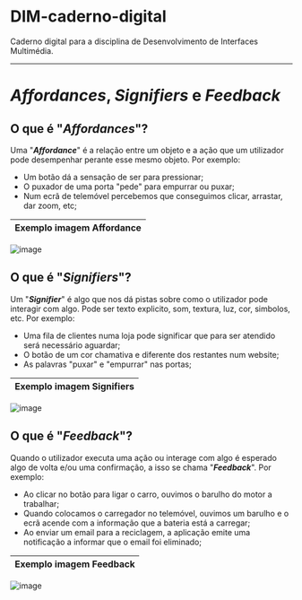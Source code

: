 # DIM-caderno-digital
Caderno digital para a disciplina de Desenvolvimento de Interfaces Multimédia.

---

# *Affordances*, *Signifiers* e *Feedback*

## O que é "***Affordances***"?
Uma "***Affordance***" é a relação entre um objeto e a ação que um utilizador pode desempenhar perante esse mesmo objeto.
Por exemplo:
* Um botão dá a sensação de ser para pressionar;
* O puxador de uma porta "pede" para empurrar ou puxar;
* Num ecrã de telemóvel percebemos que conseguimos clicar, arrastar, dar zoom, etc;

| Exemplo imagem Affordance |
| ---- |
![image](https://user-images.githubusercontent.com/47821731/193603092-83eb4023-0f53-46b3-b405-7a45ac28ebcb.png)


## O que é "***Signifiers***"?
Um "***Signifier***" é algo que nos dá pistas sobre como o utilizador pode interagir com algo. Pode ser texto explicito, som, textura, luz, cor, simbolos, etc.
Por exemplo:
* Uma fila de clientes numa loja pode significar que para ser atendido será necessário aguardar;
* O botão de um cor chamativa e diferente dos restantes num website;
* As palavras "puxar" e "empurrar" nas portas;

| Exemplo imagem Signifiers |
| ---- |
![image](https://user-images.githubusercontent.com/47821731/193604482-5c3942b1-e86d-4629-a8c7-e4bce8e3e097.png)

## O que é "***Feedback***"?
Quando o utilizador executa uma ação ou interage com algo é esperado algo de volta e/ou uma confirmação, a isso se chama "***Feedback***". 
Por exemplo:
* Ao clicar no botão para ligar o carro, ouvimos o barulho do motor a trabalhar;
* Quando colocamos o carregador no telemóvel, ouvimos um barulho e o ecrã acende com a informação que a bateria está a carregar;
* Ao enviar um email para a reciclagem, a aplicação emite uma notificação a informar que o email foi eliminado;

| Exemplo imagem Feedback |
| ---- |
![image](https://user-images.githubusercontent.com/47821731/193606147-f81c02a3-6514-46ff-b0f4-7a5f6001374a.png)
